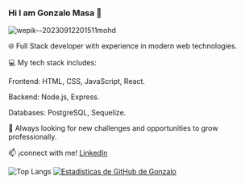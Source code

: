 ### Hi I am Gonzalo Masa 👋


![wepik--20230912201511mohd](https://github.com/gonzalo00913/gonzalo00913/assets/107151549/de7640aa-05d1-43b8-a432-c844a6fc1a2d)


🌐 Full Stack developer with experience in modern web technologies.

💻 My tech stack includes:

Frontend: HTML, CSS, JavaScript, React.

Backend: Node.js, Express.

Databases: PostgreSQL, Sequelize.

🚀 Always looking for new challenges and opportunities to grow professionally.

📫 ¡connect with me! [LinkedIn](https://www.linkedin.com/in/gonzalo-masa/)

![Top Langs](https://github-readme-stats.vercel.app/api/top-langs/?username=gonzalo00913&hide_progress=true)
[![Estadísticas de GitHub de Gonzalo](https://github-readme-stats.vercel.app/api?username=gonzalo00913&show_icons=true&theme=dark#gh-dark-mode-only)](https://github.com/anuraghazra/github-readme-stats#gh-dark-mode-only)


<!--
**gonzalo00913/gonzalo00913** is a ✨ _special_ ✨ repository because its `README.md` (this file) appears on your GitHub profile.

Here are some ideas to get you started:

- 🔭 I’m currently working on ...
- 🌱 I’m currently learning ...
- 👯 I’m looking to collaborate on ...
- 🤔 I’m looking for help with ...
- 💬 Ask me about ...
- 📫 How to reach me: ...
- 😄 Pronouns: ...
- ⚡ Fun fact: ...
-->
